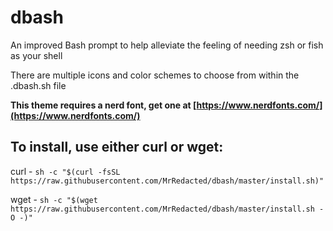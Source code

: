 # dbash
An improved Bash prompt to help alleviate the feeling of needing zsh or fish as your shell

There are multiple icons and color schemes to choose from within the .dbash.sh file

**This theme requires a nerd font, get one at [https://www.nerdfonts.com/](https://www.nerdfonts.com/)**

## To install, use either curl or wget:

curl - `sh -c "$(curl -fsSL https://raw.githubusercontent.com/MrRedacted/dbash/master/install.sh)"`

wget - `sh -c "$(wget https://raw.githubusercontent.com/MrRedacted/dbash/master/install.sh -O -)"`
